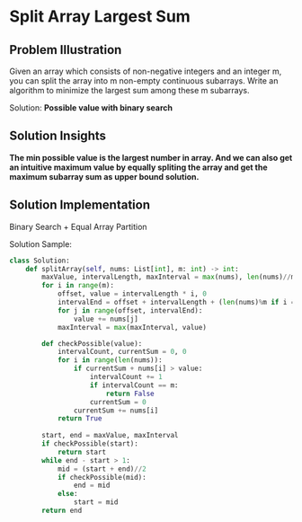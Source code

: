 # Split Array Largest Sum

## Problem Illustration
Given an array which consists of non-negative integers and an integer m, you can split the array into m non-empty continuous subarrays. Write an algorithm to minimize the largest sum among these m subarrays.

Solution: **Possible value with binary search**

## Solution Insights
**The min possible value is the largest number in array. And we can also get an intuitive maximum value by equally spliting the array and get the maximum subarray sum as upper bound solution.**

## Solution Implementation
Binary Search + Equal Array Partition

Solution Sample:
```python
class Solution:
    def splitArray(self, nums: List[int], m: int) -> int:
        maxValue, intervalLength, maxInterval = max(nums), len(nums)//m, 0
        for i in range(m):
            offset, value = intervalLength * i, 0
            intervalEnd = offset + intervalLength + (len(nums)%m if i == m - 1 else 0)
            for j in range(offset, intervalEnd):
                value += nums[j]
            maxInterval = max(maxInterval, value)

        def checkPossible(value):
            intervalCount, currentSum = 0, 0
            for i in range(len(nums)):
                if currentSum + nums[i] > value:
                    intervalCount += 1
                    if intervalCount == m:
                        return False
                    currentSum = 0
                currentSum += nums[i]
            return True
        
        start, end = maxValue, maxInterval
        if checkPossible(start):
            return start
        while end - start > 1:
            mid = (start + end)//2
            if checkPossible(mid):
                end = mid
            else:
                start = mid
        return end
```